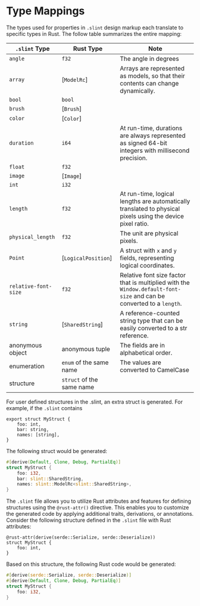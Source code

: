 <!-- Copyright © SixtyFPS GmbH <info@slint.dev> ; SPDX-License-Identifier: MIT -->
# Type Mappings

The types used for properties in `.slint` design markup each translate to specific types in Rust.
The follow table summarizes the entire mapping:

| `.slint` Type | Rust Type | Note |
| --- | --- | --- |
| `angle` | `f32` | The angle in degrees |
| `array` | [`ModelRc`] | Arrays are represented as models, so that their contents can change dynamically. |
| `bool` | `bool` | |
| `brush` | [`Brush`] | |
| `color` | [`Color`] | |
| `duration` | `i64` | At run-time, durations are always represented as signed 64-bit integers with millisecond precision. |
| `float` | `f32` | |
| `image` | [`Image`] | |
| `int` | `i32` | |
| `length` | `f32` | At run-time, logical lengths are automatically translated to physical pixels using the device pixel ratio. |
| `physical_length` | `f32` | The unit are physical pixels. |
| `Point` | [`LogicalPosition`] | A struct with `x` and `y` fields, representing logical coordinates. |
| `relative-font-size` | `f32` | Relative font size factor that is multiplied with the `Window.default-font-size` and can be converted to a `length`. |
| `string` | [`SharedString`] | A reference-counted string type that can be easily converted to a str reference. |
| anonymous object | anonymous tuple | The fields are in alphabetical order. |
| enumeration | `enum` of the same name | The values are converted to CamelCase |
| structure | `struct` of the same name | |

For user defined structures in the .slint, an extra struct is generated.
For example, if the `.slint` contains
```slint,ignore
export struct MyStruct {
    foo: int,
    bar: string,
    names: [string],
}
```

The following struct would be generated:

```rust
#[derive(Default, Clone, Debug, PartialEq)]
struct MyStruct {
    foo: i32,
    bar: slint::SharedString,
    names: slint::ModelRc<slint::SharedString>,
}
```

The `.slint` file allows you to utilize Rust attributes and features for defining structures using the `@rust-attr()` directive.
This enables you to customize the generated code by applying additional traits, derivations, or annotations.
Consider the following structure defined in the `.slint` file with Rust attributes:
```slint,ignore
@rust-attr(derive(serde::Serialize, serde::Deserialize))
struct MyStruct {
    foo: int,
}
```

Based on this structure, the following Rust code would be generated:

```rust
#[derive(serde::Serialize, serde::Deserialize)]
#[derive(Default, Clone, Debug, PartialEq)]
struct MyStruct {
    foo: i32,
}
```
